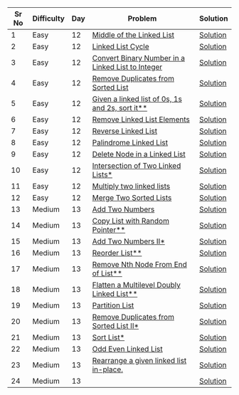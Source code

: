 | Sr No | Difficulty | Day | Problem                                                                                                                                                                                          | Solution                                                                 |
| ----- | ---------- | --- | ------------------------------------------------------------------------------------------------------------------------------------------------------------------------------------------------ | ------------------------------------------------------------------------ |
| 1     | Easy       | 12  | [Middle of the Linked List](https://leetcode.com/problems/middle-of-the-linked-list/submissions/)                                                                                                | [Solution](./Easy/Middle_of_the_Linked_List.cpp)                         |
| 2     | Easy       | 12  | [Linked List Cycle](https://leetcode.com/problems/linked-list-cycle/)                                                                                                                            | [Solution](./Easy/Middle_of_the_Linked_List.cpp)                         |
| 3     | Easy       | 12  | [Convert Binary Number in a Linked List to Integer](https://leetcode.com/problems/convert-binary-number-in-a-linked-list-to-integer/)                                                            | [Solution](./Easy/Convert_Binary_Number_in_a_Linked_List_to_Integer.cpp) |
| 4     | Easy       | 12  | [Remove Duplicates from Sorted List](https://leetcode.com/problems/remove-duplicates-from-sorted-list/)                                                                                          | [Solution](./Easy/Remove_Duplicates_from_Sorted_List.cpp)                |
| 5     | Easy       | 12  | [Given a linked list of 0s, 1s and 2s, sort it\*\*](https://practice.geeksforgeeks.org/problems/given-a-linked-list-of-0s-1s-and-2s-sort-it/1)                                                   | [Solution](./Easy/Given_a_linked_list_of_0s_1s_and_2s_sort_it.cpp)       |
| 6     | Easy       | 12  | [Remove Linked List Elements](https://leetcode.com/problems/remove-linked-list-elements/)                                                                                                        | [Solution](./Easy/Remove_Linked_List_Elements.cpp)                       |
| 7     | Easy       | 12  | [Reverse Linked List](https://leetcode.com/problems/reverse-linked-list/)                                                                                                                        | [Solution](./Easy/Reverse_Linked_List.cpp)                               |
| 8     | Easy       | 12  | [Palindrome Linked List](https://leetcode.com/problems/palindrome-linked-list/)                                                                                                                  | [Solution](./Easy/Palindrome_Linked_List.cpp)                            |
| 9     | Easy       | 12  | [Delete Node in a Linked List](https://leetcode.com/problems/delete-node-in-a-linked-list/)                                                                                                      | [Solution](./Easy/Delete_Node_in_a_Linked_List.cpp)                      |
| 10    | Easy       | 12  | [ Intersection of Two Linked Lists\*](https://leetcode.com/problems/intersection-of-two-linked-lists/)                                                                                           | [Solution](./Easy/Intersection_of_Two_Linked_Lists.cpp)                  |
| 11    | Easy       | 12  | [Multiply two linked lists](https://practice.geeksforgeeks.org/problems/multiply-two-linked-lists/1?utm_source=geeksforgeeks&utm_medium=article_practice_tab&utm_campaign=article_practice_tab)  | [Solution](./Easy/Multiply_two_linked_lists.cpp)                         |
| 12    | Easy       | 12  | [Merge Two Sorted Lists](https://leetcode.com/problems/merge-two-sorted-lists/)                                                                                                                  | [Solution](./Easy/Merge_Two_Sorted_Lists.cpp)                            |
| 13    | Medium     | 13  | [Add Two Numbers](https://leetcode.com/problems/add-two-numbers/)                                                                                                                                | [Solution](./Medium/Add_Two_Numbers.cpp)                                 |
| 14    | Medium     | 13  | [Copy List with Random Pointer\*\*](https://leetcode.com/problems/copy-list-with-random-pointer/)                                                                                                | [Solution](./Medium/Copy_List_with_Random_Pointer.cpp)                   |
| 15    | Medium     | 13  | [Add Two Numbers II\*](https://leetcode.com/problems/add-two-numbers-ii/)                                                                                                                        | [Solution](./Medium/Add_Two_Numbers_II.cpp)                              |
| 16    | Medium     | 13  | [Reorder List\*\*](https://leetcode.com/problems/reorder-list/)                                                                                                                                  | [Solution](./Medium/Reorder_List.cpp)                                    |
| 17    | Medium     | 13  | [Remove Nth Node From End of List\*\*](https://leetcode.com/problems/remove-nth-node-from-end-of-list/)                                                                                          | [Solution](./Medium/Remove_Nth_Node_From_End_of_List.cpp)                |
| 18    | Medium     | 13  | [Flatten a Multilevel Doubly Linked List\*\*](https://leetcode.com/problems/flatten-a-multilevel-doubly-linked-list/)                                                                            | [Solution](./Medium/Flatten_a_Multilevel_Doubly_Linked_List.cpp)         |
| 19    | Medium     | 13  | [Partition List](https://leetcode.com/problems/partition-list/submissions/)                                                                                                                      | [Solution](./Medium/Partition_List.cpp)                                  |
| 20    | Medium     | 13  | [Remove Duplicates from Sorted List II\*](https://leetcode.com/problems/remove-duplicates-from-sorted-list-ii/)                                                                                  | [Solution](./Medium/Remove_Duplicates_from_Sorted_List_II.cpp)           |
| 21    | Medium     | 13  | [Sort List\*](https://leetcode.com/problems/sort-list/)                                                                                                                                          | [Solution](./Medium/Sort_List.cpp)                                       |
| 22    | Medium     | 13  | [Odd Even Linked List](https://leetcode.com/problems/odd-even-linked-list/)                                                                                                                      | [Solution](./Medium/Odd_Even_Linked_List.cpp)                            |
| 23    | Medium     | 13  | [Rearrange a given linked list in-place.](https://practice.geeksforgeeks.org/problems/reorder-list/1?utm_source=geeksforgeeks&utm_medium=article_practice_tab&utm_campaign=article_practice_tab) | [Solution](./Medium/Rearrange_a_given_linked_list_in_place.cpp)          |
| 24    | Medium     | 13  | []()                                                                                                                                                                                             | [Solution]()                                                             |
